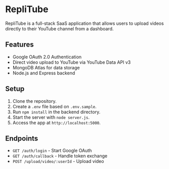 # RepliTube

RepliTube is a full-stack SaaS application that allows users to upload videos directly to their YouTube channel from a dashboard.

## Features
- Google OAuth 2.0 Authentication
- Direct video upload to YouTube via YouTube Data API v3
- MongoDB Atlas for data storage
- Node.js and Express backend

## Setup
1. Clone the repository.
2. Create a `.env` file based on `.env.sample`.
3. Run `npm install` in the backend directory.
4. Start the server with `node server.js`.
5. Access the app at `http://localhost:5000`.

## Endpoints
- `GET /auth/login` - Start Google OAuth
- `GET /auth/callback` - Handle token exchange
- `POST /upload/video/:userId` - Upload video